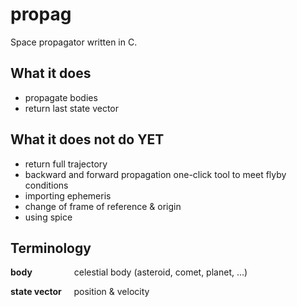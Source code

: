 # propag

Space propagator written in C.

## What it does

- propagate bodies
- return last state vector

## What it does not do YET

- return full trajectory
- backward and forward propagation one-click tool to meet flyby conditions
- importing ephemeris
- change of frame of reference & origin
- using spice

## Terminology

**body**
&nbsp;&nbsp;&nbsp;&nbsp;&nbsp;&nbsp;&nbsp;&nbsp;&nbsp;&nbsp;&nbsp;&nbsp;&nbsp;&nbsp;&nbsp;
celestial body (asteroid, comet, planet, ...)

**state vector**
&nbsp;&nbsp;&nbsp;
position & velocity
